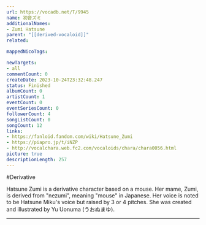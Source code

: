 ```yaml
---
url: https://vocadb.net/T/9945
name: 初音ズミ
additionalNames: 
- Zumi Hatsune
parent: "[[derived-vocaloid]]"
related:

mappedNicoTags:

newTargets:
- all
commentCount: 0
createDate: 2023-10-24T23:32:48.247
status: Finished
albumCount: 0
artistCount: 1
eventCount: 0
eventSeriesCount: 0
followerCount: 4
songListCount: 0
songCount: 12
links: 
- https://fanloid.fandom.com/wiki/Hatsune_Zumi
- https://piapro.jp/t/iNZP
- http://vocalchara.web.fc2.com/vocaloids/chara/chara0056.html
picture: true
descriptionLength: 257
---
```


#Derivative

Hatsune Zumi is a derivative character based on a mouse. Her mame, Zumi, is derived from "nezumi", meaning "mouse" in Japanese. Her voice is noted to be Hatsune Miku's voice but raised by 3 or 4 pitches. She was created and illustrated by Yu Uonuma (うおぬまゆ).

---


